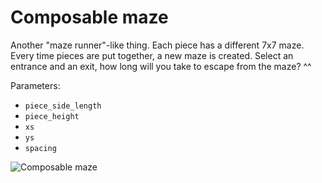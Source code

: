 # Composable maze

Another "maze runner"-like thing. Each piece has a different 7x7 maze. Every time pieces are put together, a new maze is created. Select an entrance and an exit, how long will you take to escape from the maze?  ^^

Parameters:

- `piece_side_length`
- `piece_height`
- `xs`
- `ys`
- `spacing`

![Composable maze](http://thingiverse-production-new.s3.amazonaws.com/renders/2e/cd/7f/10/e9/6b033fae3dc3c4024893bc0c014b2316_preview_featured.jpg)
